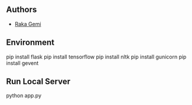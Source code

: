 ## Authors
- [Raka Gemi](https://github.com/rakagemi)

## Environment
pip install flask
pip install tensorflow
pip install nltk
pip install gunicorn
pip install gevent

## Run Local Server
python app.py